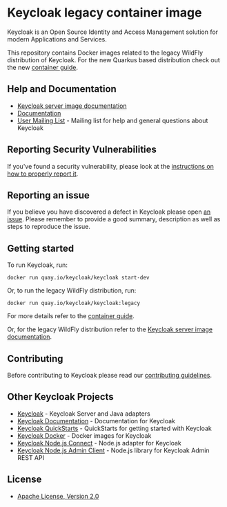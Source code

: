 # Keycloak legacy container image 

Keycloak is an Open Source Identity and Access Management solution for modern Applications and Services.

This repository contains Docker images related to the legacy WildFly distribution of Keycloak. For the new Quarkus based distribution check out the new [container guide](https://www.keycloak.org/server/containers).


## Help and Documentation

* [Keycloak server image documentation](server/README.md)
* [Documentation](https://www.keycloak.org/documentation.html)
* [User Mailing List](https://groups.google.com/d/forum/keycloak-user) - Mailing list for help and general questions about Keycloak


## Reporting Security Vulnerabilities

If you've found a security vulnerability, please look at the [instructions on how to properly report it](http://www.keycloak.org/security.html).


## Reporting an issue

If you believe you have discovered a defect in Keycloak please open [an issue](https://github.com/keycloak/keycloak-containers/issues).
Please remember to provide a good summary, description as well as steps to reproduce the issue.


## Getting started

To run Keycloak, run:

    docker run quay.io/keycloak/keycloak start-dev

Or, to run the legacy WildFly distribution, run:

    docker run quay.io/keycloak/keycloak:legacy

For more details refer to the [container guide](https://www.keycloak.org/server/containers).
    
Or, for the legacy WildFly distribution refer to the [Keycloak server image documentation](server/README.md).


## Contributing

Before contributing to Keycloak please read our [contributing guidelines](CONTRIBUTING.md).


## Other Keycloak Projects

* [Keycloak](https://github.com/keycloak/keycloak) - Keycloak Server and Java adapters
* [Keycloak Documentation](https://github.com/keycloak/keycloak-documentation) - Documentation for Keycloak
* [Keycloak QuickStarts](https://github.com/keycloak/keycloak-quickstarts) - QuickStarts for getting started with Keycloak
* [Keycloak Docker](https://github.com/jboss-dockerfiles/keycloak) - Docker images for Keycloak
* [Keycloak Node.js Connect](https://github.com/keycloak/keycloak-nodejs-connect) - Node.js adapter for Keycloak
* [Keycloak Node.js Admin Client](https://github.com/keycloak/keycloak-nodejs-admin-client) - Node.js library for Keycloak Admin REST API


## License

* [Apache License, Version 2.0](https://www.apache.org/licenses/LICENSE-2.0)
